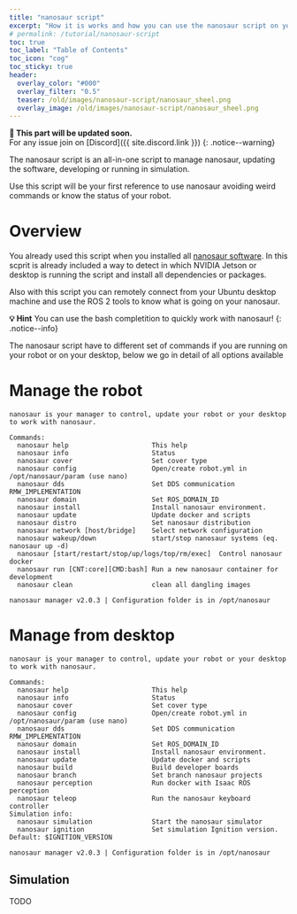 ```yaml
---
title: "nanosaur script"
excerpt: "How it is works and how you can use the nanosaur script on your robot or on your desktop"
# permalink: /tutorial/nanosaur-script
toc: true
toc_label: "Table of Contents"
toc_icon: "cog"
toc_sticky: true
header:
  overlay_color: "#000"
  overlay_filter: "0.5"
  teaser: /old/images/nanosaur-script/nanosaur_sheel.png
  overlay_image: /old/images/nanosaur-script/nanosaur_sheel.png
---
```


**:construction: This part will be updated soon.**<br/>For any issue join on [Discord]({{ site.discord.link }})
{: .notice--warning}

The nanosaur script is an all-in-one script to manage nanosaur, updating the software, developing or running in simulation.

Use this script will be your first reference to use nanosaur avoiding weird commands or know the status of your robot.

# Overview

You already used this script when you installed all [nanosaur software](/install). In this scprit is already included a way to detect in which NVIDIA Jetson or desktop is running the script and install all dependencies or packages.

Also with this script you can remotely connect from your Ubuntu desktop machine and use the ROS 2 tools to know what is going on your nanosaur.

**:bulb: Hint** You can use the bash completition to quickly work with nanosaur!
{: .notice--info}

The nanosaur script have to different set of commands if you are running on your robot or on your desktop, below we go in detail of all options available

# Manage the robot

```
nanosaur is your manager to control, update your robot or your desktop to work with nanosaur.

Commands:
  nanosaur help                     This help
  nanosaur info                     Status
  nanosaur cover                    Set cover type
  nanosaur config                   Open/create robot.yml in /opt/nanosaur/param (use nano)
  nanosaur dds                      Set DDS communication RMW_IMPLEMENTATION
  nanosaur domain                   Set ROS_DOMAIN_ID
  nanosaur install                  Install nanosaur environment.
  nanosaur update                   Update docker and scripts
  nanosaur distro                   Set nanosaur distribution
  nanosaur network [host/bridge]    Select network configuration
  nanosaur wakeup/down              start/stop nanosaur systems (eq. nanosaur up -d)
  nanosaur [start/restart/stop/up/logs/top/rm/exec]  Control nanosaur docker
  nanosaur run [CNT:core][CMD:bash] Run a new nanosaur container for development
  nanosaur clean                    clean all dangling images

nanosaur manager v2.0.3 | Configuration folder is in /opt/nanosaur
```

# Manage from desktop

```
nanosaur is your manager to control, update your robot or your desktop to work with nanosaur.

Commands:
  nanosaur help                     This help
  nanosaur info                     Status
  nanosaur cover                    Set cover type
  nanosaur config                   Open/create robot.yml in /opt/nanosaur/param (use nano)
  nanosaur dds                      Set DDS communication RMW_IMPLEMENTATION
  nanosaur domain                   Set ROS_DOMAIN_ID
  nanosaur install                  Install nanosaur environment.
  nanosaur update                   Update docker and scripts
  nanosaur build                    Build developer boards
  nanosaur branch                   Set branch nanosaur projects
  nanosaur perception               Run docker with Isaac ROS perception
  nanosaur teleop                   Run the nanosaur keyboard controller
Simulation info:
  nanosaur simulation               Start the nanosaur simulator
  nanosaur ignition                 Set simulation Ignition version. Default: $IGNITION_VERSION

nanosaur manager v2.0.3 | Configuration folder is in /opt/nanosaur
```

## Simulation

TODO